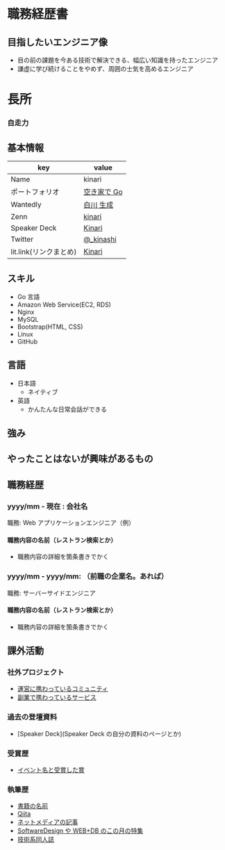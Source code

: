 # 職務経歴書

## 目指したいエンジニア像

- 目の前の課題を今ある技術で解決できる、幅広い知識を持ったエンジニア
- 謙虚に学び続けることをやめず、周囲の士気を高めるエンジニア

# 長所

### 自走力

## 基本情報

| key                    | value                                                     |
| ---------------------- | --------------------------------------------------------- |
| Name                   | kinari                                                    |
| ポートフォリオ         | [空き家で Go](https://github.com/kinari321/AkiyaDeGo)     |
| Wantedly               | [白川 生成](https://www.wantedly.com/id/kinari_shirakawa) |
| Zenn                   | [kinari](https://zenn.dev/kinariru)                       |
| Speaker Deck           | [Kinari](https://speakerdeck.com/kinari321)               |
| Twitter                | [@\_kinashi](https://twitter.com/_kinashi)                |
| lit.link(リンクまとめ) | [Kinari](http://foobar.blog.com)                          |

## スキル

- Go 言語
- Amazon Web Service(EC2, RDS)
- Nginx
- MySQL
- Bootstrap(HTML, CSS)
- Linux
- GitHub

## 言語

- 日本語
  - ネイティブ
- 英語
  - かんたんな日常会話ができる

## 強み

## やったことはないが興味があるもの

## 職務経歴

### yyyy/mm - 現在 : 会社名

職務: Web アプリケーションエンジニア（例）

#### 職務内容の名前（レストラン検索とか）

- 職務内容の詳細を箇条書きでかく

### yyyy/mm - yyyy/mm: （前職の企業名。あれば）

職務: サーバーサイドエンジニア

#### 職務内容の名前（レストラン検索とか）

- 職務内容の詳細を箇条書きでかく

## 課外活動

### 社外プロジェクト

- [運営に携わっているコミュニティ](そのコミュニティのconnpassやカンファレンスページのリンクとか)
- [副業で携わっているサービス](そのサービスのランディングページのリンクとか)

### 過去の登壇資料

- [Speaker Deck](Speaker Deck の自分の資料のページとか)

### 受賞歴

- [イベント名と受賞した賞](イベントのランディングページのリンクや、結果がわかる記事など)

### 執筆歴

- [書籍の名前](Amazonのリンクとか)
- [Qiita](Qiitaの自分のプロフィールのリンクとか)
- [ネットメディアの記事](記事のリンクとか)
- [SoftwareDesign や WEB+DB のこの月の特集](その月のアーカイブのリンクとか)
- [技術系同人誌](boothのリンクとか自分のサイトの紹介リンクとか)
